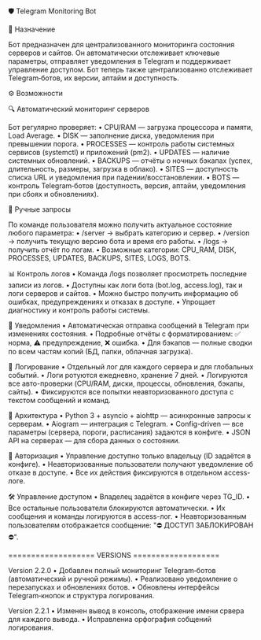 🛡️ Telegram Monitoring Bot

📌 Назначение

Бот предназначен для централизованного мониторинга состояния серверов и сайтов.
Он автоматически отслеживает ключевые параметры, отправляет уведомления в Telegram и поддерживает управление доступом.
Бот теперь также централизованно отслеживает Telegram‑ботов, их версии, аптайм и доступность.

⚙️ Возможности

🔍 Автоматический мониторинг серверов

Бот регулярно проверяет:
	• CPU/RAM — загрузка процессора и памяти, Load Average.
	• DISK — заполнение диска, уведомления при превышении порога.
	• PROCESSES — контроль работы системных сервисов (systemctl) и приложений (pm2).
	• UPDATES — наличие системных обновлений.
	• BACKUPS — отчёты о ночных бэкапах (успех, длительность, размеры, загрузка в облако).
	• SITES — доступность списка URL и уведомления при падении/восстановлении.
	• BOTS — контроль Telegram‑ботов (доступность, версия, аптайм, уведомления при сбоях и обновлениях).

📲 Ручные запросы

По команде пользователя можно получить актуальное состояние любого параметра:
	•	/server → выбрать категорию и сервер.
	•	/version → получить текущую версию бота и время его работы.
	•	/logs → получить отчёт по логам.
	•	Возможные категории: CPU_RAM, DISK, PROCESSES, UPDATES, BACKUPS, SITES, LOGS, BOTS.

📊 Контроль логов
	•	Команда /logs позволяет просмотреть последние записи из логов.
	•	Доступны как логи бота (bot.log, access.log), так и логи серверов и сайтов.
	•	Можно быстро получить информацию об ошибках, предупреждениях и отказах в доступе.
	•	Упрощает диагностику и контроль работы системы.

🔔 Уведомления
	•	Автоматическая отправка сообщений в Telegram при изменениях состояния.
	•	Подробные отчёты с форматированием: ✅ норма, ⚠️ предупреждение, ❌ ошибка.
	•	Для бэкапов — полные сводки по всем частям копий (БД, папки, облачная загрузка).

📝 Логирование
	•	Отдельный лог для каждого сервера и для глобальных событий.
	•	Логи ротуются ежедневно, хранение 7 дней.
	•	Логируются все авто-проверки (CPU/RAM, диски, процессы, обновления, бэкапы, сайты).
	•	Фиксируются все попытки неавторизованного доступа с текстом сообщений и команд.

🚀 Архитектура
	•	Python 3 + asyncio + aiohttp — асинхронные запросы к серверам.
	•	Aiogram — интеграция с Telegram.
	•	Config-driven — все параметры (сервера, пороги, расписания) задаются в конфиге.
	•	JSON API на серверах — для сбора данных о состоянии.

👤 Авторизация
	•	Управление доступно только владельцу (ID задаётся в конфиге).
	•	Неавторизованные пользователи получают уведомление об отказе в доступе.
	•	Все их действия фиксируются в отдельном access-логе.

🛠️ Управление доступом
	•	Владелец задаётся в конфиге через TG_ID.
	•	Все остальные пользователи блокируются автоматически.
	•	Их сообщения и команды логируются в access-лог.
	•	Неавторизованным пользователям отображается сообщение: "⛔ ДОСТУП ЗАБЛОКИРОВАН ⛔".


=================== VERSIONS ===================

Version 2.2.0
• Добавлен полный мониторинг Telegram‑ботов (автоматический и ручной режимы).
• Реализовано уведомление о перезапусках и обновлениях ботов.
• Обновлены интерфейсы Telegram‑кнопок и структура логирования.

Version 2.2.1
• Изменен вывод в консоль, отображение имени срвера для каждого вывода.
• Исправлениа орфография собщений логирования.